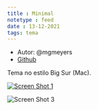 ```yaml
---
title : Minimal
notetype : feed
date : 13-12-2021
tags: tema
---
```


- Autor: @mgmeyers
- [Github](https://github.com/mgmeyers/obsidian-california-coast-theme)

Tema no estilo Big Sur (Mac).

[![Screen Shot 1](https://github.com/mgmeyers/obsidian-california-coast-theme/raw/main/screenshots/01.png)](https://github.com/mgmeyers/obsidian-california-coast-theme/raw/main/screenshots/01.png)

![Screen Shot 3](https://github.com/mgmeyers/obsidian-california-coast-theme/raw/main/screenshots/03.png)